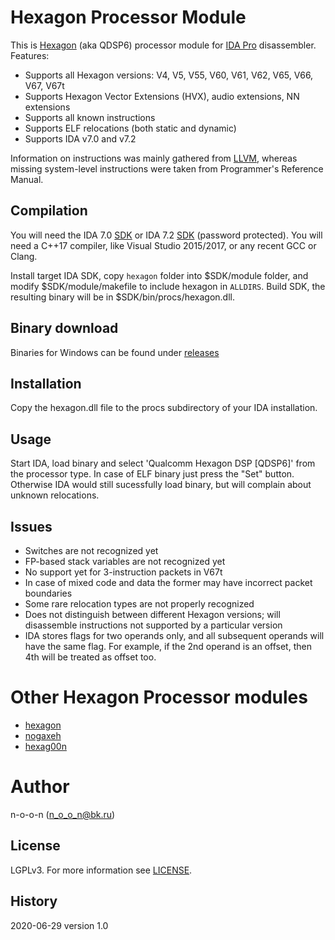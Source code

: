 Hexagon Processor Module
========================
This is [Hexagon](https://developer.qualcomm.com/software/hexagon-dsp-sdk/dsp-processor) (aka QDSP6) processor module for  [IDA Pro](https://www.hex-rays.com/products/ida/) disassembler.
Features:
 * Supports all Hexagon versions: V4, V5, V55, V60, V61, V62, V65, V66, V67, V67t
 * Supports Hexagon Vector Extensions (HVX), audio extensions, NN extensions
 * Supports all known instructions
 * Supports ELF relocations (both static and dynamic)
 * Supports IDA v7.0 and v7.2

Information on instructions was mainly gathered from [LLVM](https://github.com/llvm-mirror/llvm/blob/master/lib/Target/Hexagon/HexagonDepInstrInfo.td), whereas missing system-level instructions were taken from Programmer's Reference Manual.


Compilation
-----------
You will need the IDA 7.0 [SDK](https://www.hex-rays.com/products/ida/support/ida/idasdk70.zip) or IDA 7.2 [SDK](https://www.hex-rays.com/products/ida/support/ida/idasdk72.zip) (password protected).
You will need a C++17 compiler, like Visual Studio 2015/2017, or any recent GCC or Clang.

Install target IDA SDK, copy `hexagon` folder into $SDK/module folder, and modify $SDK/module/makefile to include hexagon in `ALLDIRS`.
Build SDK, the resulting binary will be in $SDK/bin/procs/hexagon.dll.


Binary download
---------------
Binaries for Windows can be found under [releases](./releases)


Installation
------------
Copy the hexagon.dll file to the procs subdirectory of your IDA installation.


Usage
-----
Start IDA, load binary and select 'Qualcomm Hexagon DSP [QDSP6]' from the processor type.
In case of ELF binary just press the "Set" button.
Otherwise IDA would still sucessfully load binary, but will complain about unknown relocations.


Issues
------
 * Switches are not recognized yet
 * FP-based stack variables are not recognized yet
 * No support yet for 3-instruction packets in V67t
 * In case of mixed code and data the former may have incorrect packet boundaries
 * Some rare relocation types are not properly recognized
 * Does not distinguish between different Hexagon versions; will disassemble instructions not supported by a particular version
 * IDA stores flags for two operands only, and all subsequent operands will have the same flag. For example, if the 2nd operand is an offset, then 4th will be treated as offset too.


Other Hexagon Processor modules
===============================
 * [hexagon](https://github.com/gsmk/hexagon)
 * [nogaxeh](https://github.com/ANSSI-FR/nogaxeh)
 * [hexag00n](https://github.com/programa-stic/hexag00n)


Author
=======
n-o-o-n (n_o_o_n@bk.ru)


License
-------
LGPLv3. For more information see [LICENSE](./LICENSE).


History
-------
2020-06-29 version 1.0
